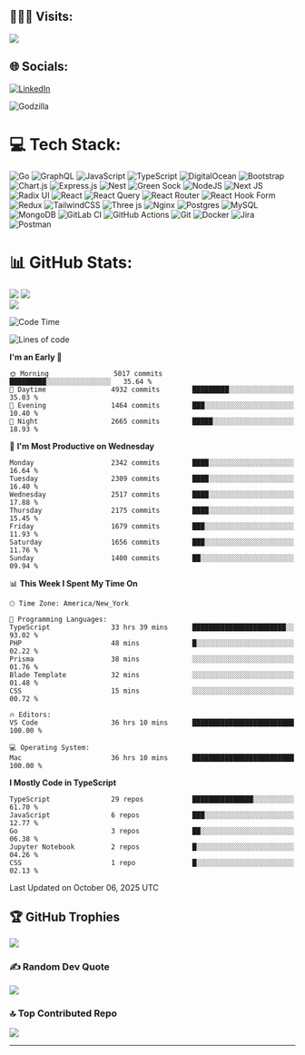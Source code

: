 
## 🧑🏼‍💻 Visits:
[![](https://visitcount.itsvg.in/api?id=aliwarraich007&icon=10&color=9)](https://visitcount.itsvg.in)
## 🌐 Socials:
[![LinkedIn](https://img.shields.io/badge/LinkedIn-%230077B5.svg?logo=linkedin&logoColor=white)](https://linkedin.com/in/https://www.linkedin.com/in/muhammad-a-1570b622c/)

![Godzilla](https://media3.giphy.com/media/v1.Y2lkPTc5MGI3NjExODk5bTFiYmY5dWV3bDVpcGk1dm5yejhlZmIxbWdzOGxtdXIwZXE5YyZlcD12MV9pbnRlcm5hbF9naWZfYnlfaWQmY3Q9Zw/CJ6jhaSlBg62RimMnT/giphy.webp)

# 💻 Tech Stack:
![Go](https://img.shields.io/badge/go-%2300ADD8.svg?style=flat&logo=go&logoColor=white) ![GraphQL](https://img.shields.io/badge/-GraphQL-E10098?style=flat&logo=graphql&logoColor=white) ![JavaScript](https://img.shields.io/badge/javascript-%23323330.svg?style=flat&logo=javascript&logoColor=%23F7DF1E) ![TypeScript](https://img.shields.io/badge/typescript-%23007ACC.svg?style=flat&logo=typescript&logoColor=white) ![DigitalOcean](https://img.shields.io/badge/DigitalOcean-%230167ff.svg?style=flat&logo=digitalOcean&logoColor=white) ![Bootstrap](https://img.shields.io/badge/bootstrap-%238511FA.svg?style=flat&logo=bootstrap&logoColor=white) ![Chart.js](https://img.shields.io/badge/chart.js-F5788D.svg?style=flat&logo=chart.js&logoColor=white) ![Express.js](https://img.shields.io/badge/express.js-%23404d59.svg?style=flat&logo=express&logoColor=%2361DAFB) ![Nest](https://img.shields.io/badge/Nest.js-%23E0234E.svg?logo=nestjs&logoColor=white) ![Green Sock](https://img.shields.io/badge/green%20sock-88CE02?style=flat&logo=greensock&logoColor=white) ![NodeJS](https://img.shields.io/badge/node.js-6DA55F?style=flat&logo=node.js&logoColor=white) ![Next JS](https://img.shields.io/badge/Next-black?style=flat&logo=next.js&logoColor=white) ![Radix UI](https://img.shields.io/badge/radix%20ui-161618.svg?style=flat&logo=radix-ui&logoColor=white) ![React](https://img.shields.io/badge/react-%2320232a.svg?style=flat&logo=react&logoColor=%2361DAFB) ![React Query](https://img.shields.io/badge/-React%20Query-FF4154?style=flat&logo=react%20query&logoColor=white) ![React Router](https://img.shields.io/badge/React_Router-CA4245?style=flat&logo=react-router&logoColor=white) ![React Hook Form](https://img.shields.io/badge/React%20Hook%20Form-%23EC5990.svg?style=flat&logo=reacthookform&logoColor=white) ![Redux](https://img.shields.io/badge/redux-%23593d88.svg?style=flat&logo=redux&logoColor=white) ![TailwindCSS](https://img.shields.io/badge/tailwindcss-%2338B2AC.svg?style=flat&logo=tailwind-css&logoColor=white) ![Three js](https://img.shields.io/badge/threejs-black?style=flat&logo=three.js&logoColor=white) ![Nginx](https://img.shields.io/badge/nginx-%23009639.svg?style=flat&logo=nginx&logoColor=white) ![Postgres](https://img.shields.io/badge/postgres-%23316192.svg?style=flat&logo=postgresql&logoColor=white) ![MySQL](https://img.shields.io/badge/mysql-4479A1.svg?style=flat&logo=mysql&logoColor=white) ![MongoDB](https://img.shields.io/badge/MongoDB-%234ea94b.svg?style=flat&logo=mongodb&logoColor=white) ![GitLab CI](https://img.shields.io/badge/gitlab%20CI-%23181717.svg?style=flat&logo=gitlab&logoColor=white) ![GitHub Actions](https://img.shields.io/badge/github%20actions-%232671E5.svg?style=flat&logo=githubactions&logoColor=white) ![Git](https://img.shields.io/badge/git-%23F05033.svg?style=flat&logo=git&logoColor=white) ![Docker](https://img.shields.io/badge/docker-%230db7ed.svg?style=flat&logo=docker&logoColor=white) ![Jira](https://img.shields.io/badge/jira-%230A0FFF.svg?style=flat&logo=jira&logoColor=white) ![Postman](https://img.shields.io/badge/Postman-FF6C37?style=flat&logo=postman&logoColor=white)
# 📊 GitHub Stats:
![](https://github-readme-stats.vercel.app/api?username=aliwarraich007&theme=dark&hide_border=false&include_all_commits=true&count_private=true)
![](https://github-readme-streak-stats.herokuapp.com/?user=aliwarraich007&theme=dark&hide_border=false)<br/>
![](https://github-readme-stats.vercel.app/api/top-langs/?username=aliwarraich007&theme=dark&hide_border=false&include_all_commits=true&count_private=true&layout=compact)


<!--START_SECTION:waka-->
![Code Time](http://img.shields.io/badge/Code%20Time-1%2C606%20hrs%2032%20mins-blue)

![Lines of code](https://img.shields.io/badge/From%20Hello%20World%20I%27ve%20Written-9.6%20million%20lines%20of%20code-blue)

**I'm an Early 🐤** 

```text
🌞 Morning                5017 commits        █████████░░░░░░░░░░░░░░░░   35.64 % 
🌆 Daytime                4932 commits        █████████░░░░░░░░░░░░░░░░   35.03 % 
🌃 Evening                1464 commits        ███░░░░░░░░░░░░░░░░░░░░░░   10.40 % 
🌙 Night                  2665 commits        █████░░░░░░░░░░░░░░░░░░░░   18.93 % 
```
📅 **I'm Most Productive on Wednesday** 

```text
Monday                   2342 commits        ████░░░░░░░░░░░░░░░░░░░░░   16.64 % 
Tuesday                  2309 commits        ████░░░░░░░░░░░░░░░░░░░░░   16.40 % 
Wednesday                2517 commits        ████░░░░░░░░░░░░░░░░░░░░░   17.88 % 
Thursday                 2175 commits        ████░░░░░░░░░░░░░░░░░░░░░   15.45 % 
Friday                   1679 commits        ███░░░░░░░░░░░░░░░░░░░░░░   11.93 % 
Saturday                 1656 commits        ███░░░░░░░░░░░░░░░░░░░░░░   11.76 % 
Sunday                   1400 commits        ██░░░░░░░░░░░░░░░░░░░░░░░   09.94 % 
```


📊 **This Week I Spent My Time On** 

```text
🕑︎ Time Zone: America/New_York

💬 Programming Languages: 
TypeScript               33 hrs 39 mins      ███████████████████████░░   93.02 % 
PHP                      48 mins             █░░░░░░░░░░░░░░░░░░░░░░░░   02.22 % 
Prisma                   38 mins             ░░░░░░░░░░░░░░░░░░░░░░░░░   01.76 % 
Blade Template           32 mins             ░░░░░░░░░░░░░░░░░░░░░░░░░   01.48 % 
CSS                      15 mins             ░░░░░░░░░░░░░░░░░░░░░░░░░   00.72 % 

🔥 Editors: 
VS Code                  36 hrs 10 mins      █████████████████████████   100.00 % 

💻 Operating System: 
Mac                      36 hrs 10 mins      █████████████████████████   100.00 % 
```

**I Mostly Code in TypeScript** 

```text
TypeScript               29 repos            ███████████████░░░░░░░░░░   61.70 % 
JavaScript               6 repos             ███░░░░░░░░░░░░░░░░░░░░░░   12.77 % 
Go                       3 repos             ██░░░░░░░░░░░░░░░░░░░░░░░   06.38 % 
Jupyter Notebook         2 repos             █░░░░░░░░░░░░░░░░░░░░░░░░   04.26 % 
CSS                      1 repo              █░░░░░░░░░░░░░░░░░░░░░░░░   02.13 % 
```




 Last Updated on October 06, 2025 UTC
<!--END_SECTION:waka-->

## 🏆 GitHub Trophies
![](https://github-profile-trophy.vercel.app/?username=aliwarraich007&theme=default&no-frame=false&no-bg=true&margin-w=4)

### ✍️ Random Dev Quote
![](https://quotes-github-readme.vercel.app/api?type=horizontal&theme=radical)

### 🔝 Top Contributed Repo
![](https://github-contributor-stats.vercel.app/api?username=aliwarraich007&limit=5&theme=dark&combine_all_yearly_contributions=true)

---
